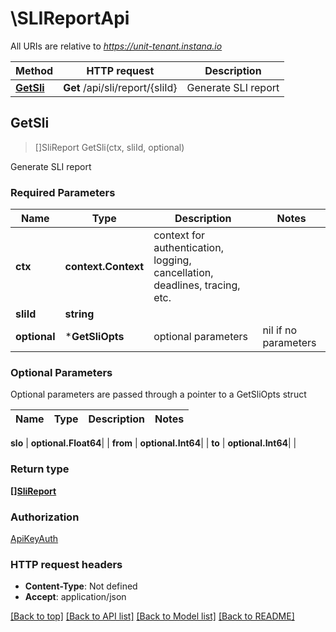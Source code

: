 # \SLIReportApi

All URIs are relative to *https://unit-tenant.instana.io*

Method | HTTP request | Description
------------- | ------------- | -------------
[**GetSli**](SLIReportApi.md#GetSli) | **Get** /api/sli/report/{sliId} | Generate SLI report



## GetSli

> []SliReport GetSli(ctx, sliId, optional)

Generate SLI report

### Required Parameters


Name | Type | Description  | Notes
------------- | ------------- | ------------- | -------------
**ctx** | **context.Context** | context for authentication, logging, cancellation, deadlines, tracing, etc.
**sliId** | **string**|  | 
 **optional** | ***GetSliOpts** | optional parameters | nil if no parameters

### Optional Parameters

Optional parameters are passed through a pointer to a GetSliOpts struct


Name | Type | Description  | Notes
------------- | ------------- | ------------- | -------------

 **slo** | **optional.Float64**|  | 
 **from** | **optional.Int64**|  | 
 **to** | **optional.Int64**|  | 

### Return type

[**[]SliReport**](SliReport.md)

### Authorization

[ApiKeyAuth](../README.md#ApiKeyAuth)

### HTTP request headers

- **Content-Type**: Not defined
- **Accept**: application/json

[[Back to top]](#) [[Back to API list]](../README.md#documentation-for-api-endpoints)
[[Back to Model list]](../README.md#documentation-for-models)
[[Back to README]](../README.md)

